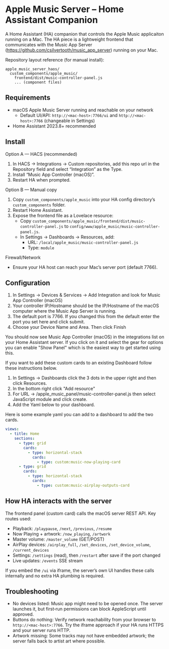 # Apple Music Server – Home Assistant Companion

A Home Assistant (HA) companion that controls the Apple Music applicaiton running on a Mac. The HA piece is a lightweight frontend that communicates with the Music App Server (https://github.com/csilvertooth/music_app_server) running on your Mac.

Repository layout reference (for manual install):
```
apple_music_server_haos/
  custom_components/apple_music/
    frontend/dist/music-controller-panel.js
    ... (component files)
```

## Requirements

- macOS Apple Music Server running and reachable on your network
  - Default UI/API: `http://<mac-host>:7766/ui` and `http://<mac-host>:7766` (changeable in Settings)
- Home Assistant 2023.8+ recommended

## Install

Option A — HACS (recommended)
1) In HACS → Integrations → Custom repositories, add this repo url in the Repository field and select “Integration” as the Type.
2) Install “Music App Controller (macOS)”.
3) Restart HA when prompted.

Option B — Manual copy
1) Copy `custom_components/apple_music` into your HA config directory’s `custom_components` folder.
2) Restart Home Assistant.
3) Expose the frontend file as a Lovelace resource:
   - Copy `custom_components/apple_music/frontend/dist/music-controller-panel.js` to `config/www/apple_music/music-controller-panel.js`.
   - In Settings → Dashboards → Resources, add:
     - URL: `/local/apple_music/music-controller-panel.js`
     - Type: `module`

Firewall/Network
- Ensure your HA host can reach your Mac’s server port (default 7766).

## Configuration

1) In Settings → Devices & Services → Add Integration and look for Music App Controller (macOS)
2) Your controller IP/Hostname should be the IP/Hostname of the macOS computer where the Music App Server is running.
3) The default port is 7766.  If you changed this from the default enter the port you set here and click submit.
4) Choose your Device Name and Area.  Then click Finish

You should now see Music App Controller (macOS) in the integrations list on your Home Assistant server.  If you click on it and select the gear for options you can enable "Show Panel" which is the easiest way to get started using this.

If you want to add these custom cards to an existing Dashboard follow these instructions below.

1) In Settings → Dashboards click the 3 dots in the upper right and then click Resources.
2) In the bottom right click "Add resource"
3) For URL → /apple_music_panel/music-controller-panel.js then select JavaScript module and click create.
4) Add the Yaml below to your dashboard.

Here is some example yaml you can add to a dashboard to add the two cards.
  ```yaml
  views:
    - title: Home
      sections:
        - type: grid
          cards:
            - type: horizontal-stack
              cards:
                - type: custom:music-now-playing-card
        - type: grid
          cards:
            - type: horizontal-stack
              cards:
                - type: custom:music-airplay-outputs-card
  ```


## How HA interacts with the server

The frontend panel (custom card) calls the macOS server REST API. Key routes used:
- Playback: `/playpause`, `/next`, `/previous`, `/resume`
- Now Playing + artwork: `/now_playing`, `/artwork`
- Master volume: `/master_volume` (GET/POST)
- AirPlay devices: `/airplay_full`, `/set_devices`, `/set_device_volume`, `/current_devices`
- Settings: `/settings` (read), then `/restart` after save if the port changed
- Live updates: `/events` SSE stream

If you embed the `/ui` via iframe, the server’s own UI handles these calls internally and no extra HA plumbing is required.

## Troubleshooting

- No devices listed: Music app might need to be opened once. The server launches it, but first‑run permissions can block AppleScript until approved.
- Buttons do nothing: Verify network reachability from your browser to `http://<mac-host>:7766`. Try the iframe approach if your HA runs HTTPS and your server runs HTTP.
- Artwork missing: Some tracks may not have embedded artwork; the server falls back to artist art where possible.

